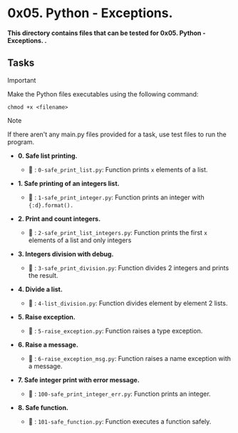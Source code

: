 # 0x05. Python - Exceptions.

**This directory contains files that can be tested for 0x05. Python - Exceptions. .**

## Tasks

> [!IMPORTANT]
> Make the Python files executables using the following command:

`chmod +x <filename>`

> [!NOTE]
> If there aren't any main.py files provided for a task, use test files to run the program.


- **0. Safe list printing.**

   - :file_folder: : `0-safe_print_list.py`: Function prints `x` elements of a list.

- **1. Safe printing of an integers list.**

   - :file_folder: : `1-safe_print_integer.py`: Function prints an integer with `{:d}.format().`

- **2. Print and count integers.**

   - :file_folder: : `2-safe_print_list_integers.py`: Function prints the first `x` elements of a list and only integers

- **3. Integers division with debug.**

   - :file_folder: : `3-safe_print_division.py`: Function divides 2 integers and prints the result.

- **4. Divide a list.**

   - :file_folder: : `4-list_division.py`: Function divides element by element 2 lists.

- **5. Raise exception.**

   - :file_folder: : `5-raise_exception.py`: Function raises a type exception.

- **6. Raise a message.**

   - :file_folder: : `6-raise_exception_msg.py`: Function raises a name exception with a message.

- **7. Safe integer print with error message.**

   - :file_folder: : `100-safe_print_integer_err.py`: Function prints an integer.

- **8. Safe function.**

   - :file_folder: : `101-safe_function.py`: Function executes a function safely.
